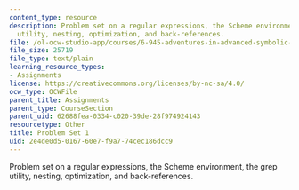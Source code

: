 ```yaml
---
content_type: resource
description: Problem set on a regular expressions, the Scheme environment, the grep
  utility, nesting, optimization, and back-references.
file: /ol-ocw-studio-app/courses/6-945-adventures-in-advanced-symbolic-programming-spring-2009/2e4de0d5016760e7f9a774cec186dcc9_assn01.txt
file_size: 25719
file_type: text/plain
learning_resource_types:
- Assignments
license: https://creativecommons.org/licenses/by-nc-sa/4.0/
ocw_type: OCWFile
parent_title: Assignments
parent_type: CourseSection
parent_uid: 62688fea-0334-c020-39de-28f974924143
resourcetype: Other
title: Problem Set 1
uid: 2e4de0d5-0167-60e7-f9a7-74cec186dcc9
---
```

Problem set on a regular expressions, the Scheme environment, the grep utility, nesting, optimization, and back-references.